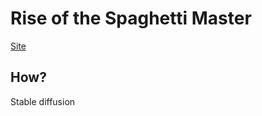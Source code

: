 # Rise of the Spaghetti Master

[Site](http://rise-of-the-spaghetti-master.vercel.app/)

## How?

Stable diffusion
